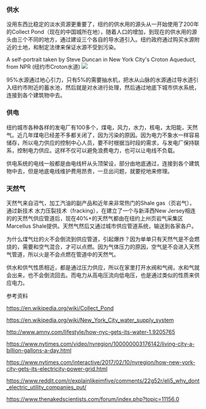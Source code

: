 ### 供水

没用东西比稳定的淡水资源更重要了，纽约的供水用的源头从一开始使用了200年的Collect Pond（现在的中国城所在地），随着人口的增加，到现在的供水用的源头由三个不同的地方，通过建设三个各自的导水道引入。纽约政府通过购买水源附近的土地，和制定法律来保证水源不受到污染。

A self-portrait taken by Steve Duncan in New York City's Croton Aqueduct, from NPR (纽约市Croton水道)
<img src="http://media.npr.org/assets/img/2010/12/30/duncan5-f523d8289634e214e2fb8ef86d4200585a33fd3b-s600-c85.jpg" />

95%水源通过地心引力，只有5%的需要抽水机，把水从山脉的水源通过导水道引入纽约市附近的蓄水池，然后就是对水进行处理，然后通过地底下城市供水系统，连接到各个建筑物中去。

### 供电

纽约城市各种各样的发电厂有100多个，煤电，风力，水力，核电，太阳能，天然气。近几年煤电已经差不多都关闭了，因为污染的原因。因为电力不象水一样容易储存，所以电力供应的控制中心人员，要不时根据当时段的需求，与发电厂保持联系，控制电力供应。这样不仅可以避免浪费电力，也可以让电线不负载。

供电系统的电线一般都是由电线杆从头顶架设，部分由地底通过，连接到各个建筑物中去，但是地底电线维护费用昂贵，一旦出问题，就要挖地来修理。

### 天然气

天然气来自沼气，加工汽油的副产品和近年来非常热门的Shale gas（页岩气），通过新技术 水力压裂技术（fracking），在建立了一个与新泽西New Jersey相连的的天然气供应管道后，现在40%+的天然气都由在纽约上州页岩气采集区Marcellus Shale提供。天然气然后又通过城市供应管道系统，输送到各家各户。

为什么煤气灶的火不会倒流到供应管道，引起爆炸？因为单单只有天然气是不会燃烧的，需要和空气混合，才可以点燃。因为气体压力的原因，空气是不会进入天然气管道，所以火是不会点燃在管道中的天然气。

供水和供气性质相近，都是通过压力供应，所以在家里打开水阀和气阀，水和气就会出来，也不会倒流回去。而电力从高电压流向低电压，也是通过类似的性质来供应电力。

参考资料

https://en.wikipedia.org/wiki/Collect_Pond

https://en.wikipedia.org/wiki/New_York_City_water_supply_system

http://www.amny.com/lifestyle/how-nyc-gets-its-water-1.9205765

https://www.nytimes.com/video/nyregion/100000003176142/living-city-a-billion-gallons-a-day.html

https://www.nytimes.com/interactive/2017/02/10/nyregion/how-new-york-city-gets-its-electricity-power-grid.html

https://www.reddit.com/r/explainlikeimfive/comments/22g52r/eli5_why_dont_electric_utility_companies_put/

https://www.thenakedscientists.com/forum/index.php?topic=11156.0
